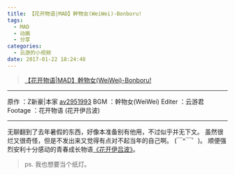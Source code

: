 ```yaml
---
title: 【花开物语|MAD】幹物女(WeiWei)-Bonboru!
tags:
  - MAD
  - 动画
  - 分享
categories:
  - 云游的小视频
date: 2017-01-22 18:24:48
---
```


> [【花开物语|MAD】幹物女(WeiWei)-Bonboru!](http://www.bilibili.com/video/av8153395/)

* * *

原作 ：Z新豪|本家 [av2951993](http://www.bilibili.com/video/av2951993/)
BGM ：幹物女(WeiWei)
Editer ：云游君
Footage ：花开物语 (花开伊吕波)

* * *

无聊翻到了去年暑假的东西，好像本准备别有他用，不过似乎并无下文。
虽然很烂又很奇怪，但是不发出来又觉得有点对不起当年的自己啊。
(￣^￣゜)。
顺便强烈安利十分感动的青春成长物语[《花开伊吕波》](http://bangumi.bilibili.com/anime/845)。

> ps. 我也想要当个纸灯。
